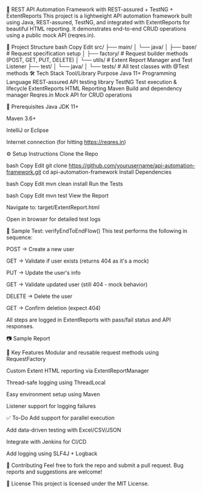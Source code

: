 🚀 REST API Automation Framework with REST-assured + TestNG + ExtentReports
This project is a lightweight API automation framework built using Java, REST-assured, TestNG, and integrated with ExtentReports for beautiful HTML reporting. It demonstrates end-to-end CRUD operations using a public mock API (reqres.in).

📁 Project Structure
bash
Copy
Edit
src/
├── main/
│   └── java/
│       ├── base/               # Request specification setup
│       ├── factory/            # Request builder methods (POST, GET, PUT, DELETE)
│       └── utils/              # Extent Report Manager and Test Listener
├── test/
│   └── java/
│       └── tests/              # All test classes with @Test methods
🛠️ Tech Stack
Tool/Library	Purpose
Java 11+	Programming Language
REST-assured	API testing library
TestNG	Test execution & lifecycle
ExtentReports	HTML Reporting
Maven	Build and dependency manager
Reqres.in	Mock API for CRUD operations

🔧 Prerequisites
Java JDK 11+

Maven 3.6+

IntelliJ or Eclipse

Internet connection (for hitting https://reqres.in)

⚙️ Setup Instructions
Clone the Repo

bash
Copy
Edit
git clone https://github.com/yourusername/api-automation-framework.git
cd api-automation-framework
Install Dependencies

bash
Copy
Edit
mvn clean install
Run the Tests

bash
Copy
Edit
mvn test
View the Report

Navigate to: target/ExtentReport.html

Open in browser for detailed test logs

🧪 Sample Test: verifyEndToEndFlow()
This test performs the following in sequence:

POST → Create a new user

GET → Validate if user exists (returns 404 as it's a mock)

PUT → Update the user's info

GET → Validate updated user (still 404 - mock behavior)

DELETE → Delete the user

GET → Confirm deletion (expect 404)

All steps are logged in ExtentReports with pass/fail status and API responses.

📷 Sample Report


📌 Key Features
Modular and reusable request methods using RequestFactory

Custom Extent HTML reporting via ExtentReportManager

Thread-safe logging using ThreadLocal

Easy environment setup using Maven

Listener support for logging failures

✅ To-Do
Add support for parallel execution

Add data-driven testing with Excel/CSV/JSON

Integrate with Jenkins for CI/CD

Add logging using SLF4J + Logback

🤝 Contributing
Feel free to fork the repo and submit a pull request. Bug reports and suggestions are welcome!

📄 License
This project is licensed under the MIT License.


